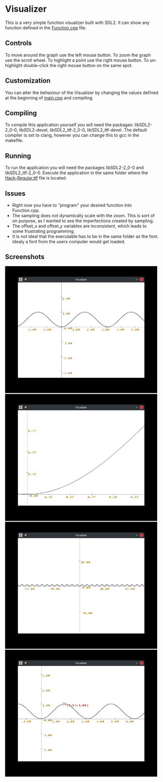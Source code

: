 # Visualizer

This is a very simple function visualizer built with SDL2. It can show any function defined in the [Function.cpp](Function.cpp) file. 

## Controls
To move around the graph use the left mouse button. 
To zoom the graph use the scroll wheel. 
To highlight a point use the right mouse button. To un-highlight double-click the right mouse button on the same spot. 

## Customization
You can alter the behaviour of the Visualizer by changing the values defined at the beginning of [main.cpp](main.cpp) and compiling.

## Compiling
To compile this application yourself you will need the packages: libSDL2-2_0-0, libSDL2-devel, libSDL2_ttf-2_0-0, libSDL2_ttf-devel.
The default compiler is set to clang, however you can change this to gcc in the makefile.

## Running
To run the application you will need the packages libSDL2-2_0-0 and libSDL2_ttf-2_0-0.
Execute the application in the same folder where the [Hack-Regular.ttf](Hack-Regular.ttf) file is located. 

## Issues
 * Right now you have to "program" your desired function into Function.cpp.
 * The sampling does not dynamically scale with the zoom. This is sort of on purpose, as I wanted to see the imperfections created by sampling.
 * The offset_x and offset_y variables are inconsistent, which leads to some frustrating programming.
 * It is not ideal that the executable has to be in the same folder as the font. Idealy a font from the users computer would get loaded.

## Screenshots
<img src="screenshots/Visualizer_1.jpg" width="500px"/>
<img src="screenshots/Visualizer_2.jpg" width="500px"/>
<img src="screenshots/Visualizer_3.jpg" width="500px"/>
<img src="screenshots/Visualizer_4.jpg" width="500px"/>
